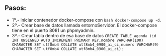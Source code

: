 ## Pasos: 

- 1º.- Iniciar contenedor docker-compose con ```bash docker-compose up -d```.
- 2º.- Crear base de datos llamada entornoServidor. El docker-compose tiene en el puerto 8081 un phpmyadmin.
- 3º.- Crear tabla dentro de esa base de datos 
    ```CREATE TABLE agenda (id INT UNSIGNED AUTO_INCREMENT PRIMARY KEY,nombre VARCHAR(100) CHARACTER SET utf8mb4 COLLATE utf8mb4_0900_ai_ci,numero VARCHAR(9) CHARACTER SET utf8mb4 COLLATE utf8mb4_0900_ai_ci);```
